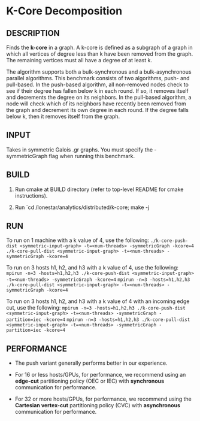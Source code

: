 K-Core Decomposition
================================================================================

DESCRIPTION 
--------------------------------------------------------------------------------

Finds the <b>k-core</b> in a graph. A k-core is defined as a subgraph of a 
graph in which all vertices of degree less than k have been removed from the 
graph. The remaining vertices must all have a degree of at least k.

The algorithm supports both a bulk-synchronous and a bulk-asynchronous
parallel algorithms. This benchmark consists of two algorithms,
push- and pull-based. In the push-based algorithm, all non-removed nodes
check to see if their degree has fallen below k in each round. If so,
it removes itself and decrements the degree on its neighbors.
In the pull-based algorithm, a node will check which of its neighbors have
recently been removed from the graph and decrement its own degree in each round.
If the degree falls below k, then it removes itself from the graph.


INPUT
--------------------------------------------------------------------------------

Takes in symmetric Galois .gr graphs. You must specify the -symmetricGraph
flag when running this benchmark.

BUILD
--------------------------------------------------------------------------------

1. Run cmake at BUILD directory (refer to top-level README for cmake instructions).

2. Run `cd <BUILD>/lonestar/analytics/distributed/k-core; make -j

RUN
--------------------------------------------------------------------------------

To run on 1 machine with a k value of 4, use the following:
`./k-core-push-dist <symmetric-input-graph> -t=<num-threads> -symmetricGraph -kcore=4`
`./k-core-pull-dist <symmetric-input-graph> -t=<num-threads> -symmetricGraph -kcore=4`

To run on 3 hosts h1, h2, and h3 with a k value of 4, use the following:
`mpirun -n=3 -hosts=h1,h2,h3 ./k-core-push-dist <symmetric-input-graph> -t=<num-threads> -symmetricGraph -kcore=4`
`mpirun -n=3 -hosts=h1,h2,h3 ./k-core-pull-dist <symmetric-input-graph> -t=<num-threads> -symmetricGraph -kcore=4`

To run on 3 hosts h1, h2, and h3 with a k value of 4 with an incoming edge cut, use the following:
`mpirun -n=3 -hosts=h1,h2,h3 ./k-core-push-dist <symmetric-input-graph> -t=<num-threads> -symmetricGraph -partition=iec -kcore=4`
`mpirun -n=3 -hosts=h1,h2,h3 ./k-core-pull-dist <symmetric-input-graph> -t=<num-threads> -symmetricGraph -partition=iec -kcore=4`

PERFORMANCE
--------------------------------------------------------------------------------

* The push variant generally performs better in our experience.

* For 16 or less hosts/GPUs, for performance, we recommend using an
  **edge-cut** partitioning policy (OEC or IEC) with **synchronous**
  communication for performance.

* For 32 or more hosts/GPUs, for performance, we recommend using the
  **Cartesian vertex-cut** partitioning policy (CVC) with **asynchronous**
  communication for performance.
